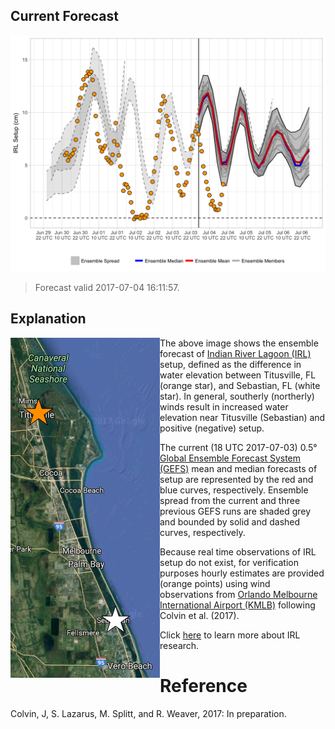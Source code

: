 Current Forecast
----------------

[![](img/raw_setup.png)](https://bhlmn.github.io/IRLSetup/img/raw_setup.png)

> Forecast valid 2017-07-04 16:11:57.

Explanation
-----------

<img align="left" src="img/sensor_locations.png">

The above image shows the ensemble forecast of [Indian River Lagoon
(IRL)](https://en.wikipedia.org/wiki/Indian_River_Lagoon) setup, defined
as the difference in water elevation between Titusville, FL (orange
star), and Sebastian, FL (white star). In general, southerly (northerly)
winds result in increased water elevation near Titusville (Sebastian)
and positive (negative) setup.

The current (18 UTC 2017-07-03) 0.5° [Global Ensemble Forecast System
(GEFS)](https://www.ncdc.noaa.gov/data-access/model-data/model-datasets/global-ensemble-forecast-system-gefs)
mean and median forecasts of setup are represented by the red and blue
curves, respectively. Ensemble spread from the current and three
previous GEFS runs are shaded grey and bounded by solid and dashed
curves, respectively.

Because real time observations of IRL setup do not exist, for
verification purposes hourly estimates are provided (orange points)
using wind observations from [Orlando Melbourne International Airport
(KMLB)](https://en.wikipedia.org/wiki/Orlando_Melbourne_International_Airport)
following Colvin et al. (2017).

Click [here](irl.html) to learn more about IRL research.

Reference
=========

Colvin, J, S. Lazarus, M. Splitt, and R. Weaver, 2017: In preparation.
